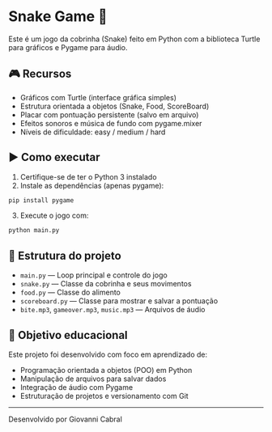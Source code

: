 # Snake Game 🐍

Este é um jogo da cobrinha (Snake) feito em Python com a biblioteca Turtle para gráficos e Pygame para áudio.

## 🎮 Recursos
- Gráficos com Turtle (interface gráfica simples)
- Estrutura orientada a objetos (Snake, Food, ScoreBoard)
- Placar com pontuação persistente (salvo em arquivo)
- Efeitos sonoros e música de fundo com pygame.mixer
- Níveis de dificuldade: easy / medium / hard

## ▶️ Como executar
1. Certifique-se de ter o Python 3 instalado
2. Instale as dependências (apenas pygame):
```bash
pip install pygame
```
3. Execute o jogo com:
```bash
python main.py
```

## 📁 Estrutura do projeto
- `main.py` — Loop principal e controle do jogo
- `snake.py` — Classe da cobrinha e seus movimentos
- `food.py` — Classe do alimento
- `scoreboard.py` — Classe para mostrar e salvar a pontuação
- `bite.mp3`, `gameover.mp3`, `music.mp3` — Arquivos de áudio

## 🧠 Objetivo educacional
Este projeto foi desenvolvido com foco em aprendizado de:
- Programação orientada a objetos (POO) em Python
- Manipulação de arquivos para salvar dados
- Integração de áudio com Pygame
- Estruturação de projetos e versionamento com Git

---

Desenvolvido por Giovanni Cabral
